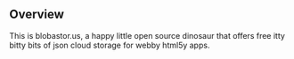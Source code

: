 ## Overview

This is blobastor.us, a happy little open source dinosaur that offers
free itty bitty bits of json cloud storage for webby html5y apps.

